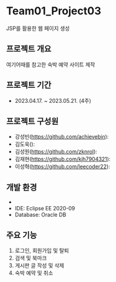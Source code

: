 # Team01_Project03
JSP를 활용한 웹 페이지 생성

## 프로젝트 개요
여기어때를 참고한 숙박 예약 사이트 제작

## 프로젝트 기간
 - 2023.04.17. ~ 2023.05.21. (4주)

## 프로젝트 구성원
 - 강성빈(<https://github.com/achievebin>):
 - 김도욱():
 - 김성원(<https://github.com/zknrol>):
 - 김재현(<https://github.com/kjh7904321>):
 - 이성혁(<https://github.com/leecoder22>):

## 개발 환경
 -
 - IDE: Eclipse EE 2020-09
 - Database: Oracle DB

## 주요 기능
1. 로그인, 회원가입 및 탈퇴
2. 검색 및 북마크
3. 게시판 글 작성 및 삭제
4. 숙박 예약 및 취소
